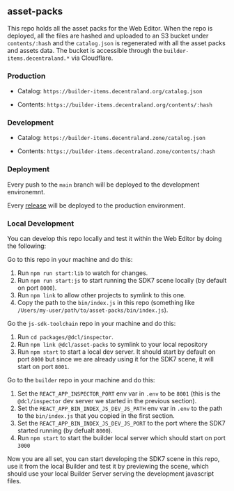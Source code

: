 ## asset-packs

This repo holds all the asset packs for the Web Editor. When the repo is deployed, all the files are hashed and uploaded to an S3 bucket under `contents/:hash` and the `catalog.json` is regenerated with all the asset packs and assets data. The bucket is accessible through the `builder-items.decentraland.*` via Cloudflare.

### Production

- Catalog: `https://builder-items.decentraland.org/catalog.json`

- Contents: `https://builder-items.decentraland.org/contents/:hash`

### Development

- Catalog: `https://builder-items.decentraland.zone/catalog.json`

- Contents: `https://builder-items.decentraland.zone/contents/:hash`

### Deployment

Every push to the `main` branch will be deployed to the development environemnt.

Every [release](https://github.com/decentraland/asset-packs/releases) will be deployed to the production environment.

### Local Development

You can develop this repo locally and test it within the Web Editor by doing the following:

Go to this repo in your machine and do this:
1. Run `npm run start:lib` to watch for changes.
2. Run `npm run start:js` to start running the SDK7 scene locally (by default on port `8000`).
3. Run `npm link` to allow other projects to symlink to this one.
4. Copy the path to the `bin/index.js` in this repo (something like `/Users/my-user/path/to/asset-packs/bin/index.js`).

Go the `js-sdk-toolchain` repo in your machine and do this:
1. Run `cd packages/@dcl/inspector`.
2. Run `npm link @dcl/asset-packs` to symlink to your local repository
3. Run `npm start` to start a local dev server. It should start by default on port `8000` but since we are already using it for the SDK7 scene, it will start on port `8001`.

Go to the `builder` repo in your machine and do this:
1. Set the `REACT_APP_INSPECTOR_PORT` env var in `.env` to be `8001` (this is the `@dcl/inspector` dev server we started in the previous section).
1. Set the `REACT_APP_BIN_INDEX_JS_DEV_JS_PATH` env var in `.env` to the path to the `bin/index.js` that you copied in the first section.
2. Set the `REACT_APP_BIN_INDEX_JS_DEV_JS_PORT` to the port where the SDK7 started running (by defualt `8000`).
3. Run `npm start` to start the builder local server which should start on port `3000`

Now you are all set, you can start developing the SDK7 scene in this repo, use it from the local Builder and test it by previewing the scene, which should use your local Builder Server serving the development javascript files.
